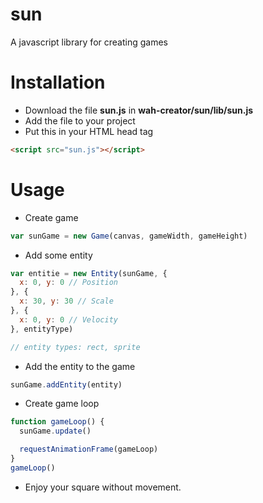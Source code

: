 # sun
A javascript library for creating games
 
# Installation 
- Download the file **sun.js** in **wah-creator/sun/lib/sun.js**
- Add the file to your project 
- Put this in your HTML head tag

```html
<script src="sun.js"></script>
```

# Usage 
- Create game 
```js
var sunGame = new Game(canvas, gameWidth, gameHeight)
```
- Add some entity
```js
var entitie = new Entity(sunGame, {
  x: 0, y: 0 // Position
}, {
  x: 30, y: 30 // Scale 
}, {
  x: 0, y: 0 // Velocity
}, entityType)

// entity types: rect, sprite 
```
- Add the entity to the game 
```js
sunGame.addEntity(entity)
```
- Create game loop
```js
function gameLoop() {
  sunGame.update()

  requestAnimationFrame(gameLoop)
}
gameLoop()
```
- Enjoy your square without movement.
